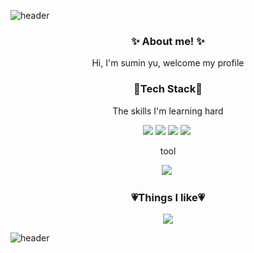 ![header](https://capsule-render.vercel.app/api?type=soft&color=FFBCD3&height=40&section=header&fontSize=90)





<h3 align="center">✨ About me! ✨</h3>

<p align="center">Hi, I'm sumin yu, welcome my profile</p>



<h3 align="center">🤍Tech Stack🤍</h3>

<p align="center">The skills I'm learning hard</p>

 <p align="center"><img src="https://img.shields.io/badge/Python-3776AB?style=flat-square&logo=Python&logoColor=white"/></a>&nbsp<img src="https://img.shields.io/badge/R-276DC3?style=flat-square&logo=R&logoColor=white"/></a>&nbsp<img src="https://img.shields.io/badge/MySQL-4479A1?style=flat-square&logo=MySQL&logoColor=white"/></a>&nbsp<img src="https://img.shields.io/badge/Git-F05032?style=flat-square&logo=Git&logoColor=white"/></a>&nbsp</p>

<p align="center">tool</p>

 <p align="center"><img src="https://img.shields.io/badge/GitHub-181717?style=flat-square&logo=GitHub&logoColor=white"/></a>&nbsp</p>

<h3 align="center">💗Things I like💗</h3>

<p align="center"><a href="[https://www.riotgames.com/ko]" target="_blank"><img src="https://img.shields.io/badge/[Riot Games]-[D32936]?style=flat-square&logo=[RiotGames]&logoColor=white"/></a></p>







![header](https://capsule-render.vercel.app/api?type=soft&color=FFBCD3&height=40&section=header&fontSize=90)
